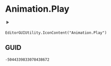 # Animation.Play
![](/img/Animation.Play.png)

``` CSharp
EditorGUIUtility.IconContent("Animation.Play")
```
## GUID
```
-5044339833078438672
```
